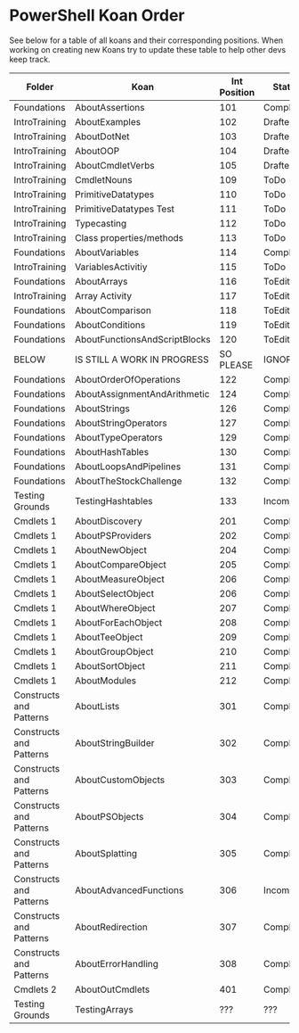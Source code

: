 # PowerShell Koan Order
See below for a table of all koans and their corresponding positions. When working on creating new Koans try to update these table to help other devs keep track.

| Folder                    |  Koan                           |  Int Position  |  Status      |
|---------------------------|---------------------------------|----------------|--------------|
|  Foundations              |  AboutAssertions                | 101            |  Complete    |
|  IntroTraining            |  AboutExamples                  | 102            |  Drafted     |
|  IntroTraining            |  AboutDotNet                    | 103            |  Drafted     |
|  IntroTraining            |  AboutOOP                       | 104            |  Drafted     |
|  IntroTraining            |  AboutCmdletVerbs               | 105            |  Drafted      |
|  IntroTraining            |  CmdletNouns                    | 109            |  ToDo        |
|  IntroTraining            |  PrimitiveDatatypes             | 110            |  ToDo        |
|  IntroTraining            |  PrimitiveDatatypes Test        | 111            |  ToDo        |
|  IntroTraining            |  Typecasting                    | 112            |  ToDo        |
|  IntroTraining            |  Class properties/methods       | 113            |  ToDo        |
|  Foundations              |  AboutVariables                 | 114            |  Complete    |
|  IntroTraining            |  VariablesActivitiy             | 115            |  ToDo        |
|  Foundations              |  AboutArrays                    | 116            |  ToEdit      |
|  IntroTraining            |  Array Activity                 | 117            |  ToEdit      |
|  Foundations              |  AboutComparison                | 118            |  ToEdit      |
|  Foundations              |  AboutConditions                | 119            |  ToEdit      |
|  Foundations              |  AboutFunctionsAndScriptBlocks  | 120            |  ToEdit      |
|  BELOW                    |  IS STILL A WORK IN PROGRESS    | SO PLEASE      | IGNORE       |
|  Foundations              |  AboutOrderOfOperations         | 122            |  Complete    |
|  Foundations              |  AboutAssignmentAndArithmetic   | 124            |  Complete    |
|  Foundations              |  AboutStrings                   | 126            |  Complete    |
|  Foundations              |  AboutStringOperators           | 127            |  Complete    |
|  Foundations              |  AboutTypeOperators             | 129            |  Complete    |
|  Foundations              |  AboutHashTables                | 130            |  Complete    |
|  Foundations              |  AboutLoopsAndPipelines         | 131            |  Complete    |
|  Foundations              |  AboutTheStockChallenge         | 132            |  Complete    |
|  Testing Grounds          |  TestingHashtables              | 133            |  Incomplete  |
|  Cmdlets 1                |  AboutDiscovery                 | 201            |  Complete    |
|  Cmdlets 1                |  AboutPSProviders               | 202            |  Complete    |
|  Cmdlets 1                |  AboutNewObject                 | 204            |  Complete    |
|  Cmdlets 1                |  AboutCompareObject             | 205            |  Complete    |
|  Cmdlets 1                |  AboutMeasureObject             | 206            |  Complete    |
|  Cmdlets 1                |  AboutSelectObject              | 206            |  Complete    |
|  Cmdlets 1                |  AboutWhereObject               | 207            |  Complete    |
|  Cmdlets 1                |  AboutForEachObject             | 208            |  Complete    |
|  Cmdlets 1                |  AboutTeeObject                 | 209            |  Complete    |
|  Cmdlets 1                |  AboutGroupObject               | 210            |  Complete    |
|  Cmdlets 1                |  AboutSortObject                | 211            |  Complete    |
|  Cmdlets 1                |  AboutModules                   | 212            |  Complete    |
|  Constructs and Patterns  |  AboutLists                     | 301            |  Complete    |
|  Constructs and Patterns  |  AboutStringBuilder             | 302            |  Complete    |
|  Constructs and Patterns  |  AboutCustomObjects             | 303            |  Complete    |
|  Constructs and Patterns  |  AboutPSObjects                 | 304            |  Complete    |
|  Constructs and Patterns  |  AboutSplatting                 | 305            |  Complete    |
|  Constructs and Patterns  |  AboutAdvancedFunctions         | 306            |  Incomplete  |
|  Constructs and Patterns  |  AboutRedirection               | 307            |  Complete    |
|  Constructs and Patterns  |  AboutErrorHandling             | 308            |  Complete    |
|  Cmdlets 2                |  AboutOutCmdlets                | 401            |  Complete    |
|  Testing Grounds          |  TestingArrays                  |  ???           |  ???         |



